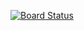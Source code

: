 [![Board Status](https://dev.azure.com/tautitan/331317fa-acc1-42fb-8f64-5c2d14b5b9c6/b6ba34bf-68b4-442b-9e34-fee0245ff6d3/_apis/work/boardbadge/02c865e7-2d84-42b4-8795-b4569ba2893f?columnOptions=1)](https://dev.azure.com/tautitan/331317fa-acc1-42fb-8f64-5c2d14b5b9c6/_boards/board/t/b6ba34bf-68b4-442b-9e34-fee0245ff6d3/Microsoft.RequirementCategory/)
